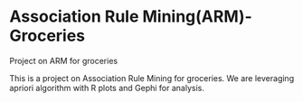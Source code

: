 # Association Rule Mining(ARM)-Groceries
Project on ARM for groceries

This is a project on Association Rule Mining for groceries. We are leveraging apriori algorithm with R plots and Gephi for analysis.
